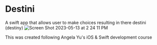 # Destini
A swift app that allows user to make choices resulting in there destini (destiny)
![Screen Shot 2023-05-13 at 2 24 11 PM](https://github.com/bonsujo/Destini/assets/55116162/494da798-19c3-49b8-95cc-ac8a372cd619)

This was created following Angela Yu's iOS & Swift development course
